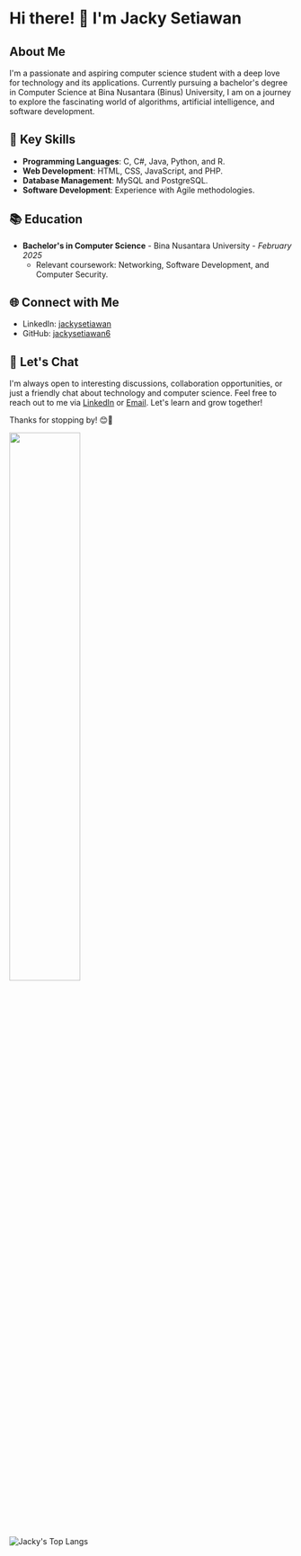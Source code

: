 # Hi there! 👋 I'm Jacky Setiawan

## About Me

I'm a passionate and aspiring computer science student with a deep love for technology and its applications. Currently pursuing a bachelor's degree in Computer Science at Bina Nusantara (Binus) University, I am on a journey to explore the fascinating world of algorithms, artificial intelligence, and software development.

<!-- ## 💼 Experience

- **Intern @ [Company Name]** - *Month Year to Month Year*
  - Worked on [brief description of your projects or responsibilities].
  - Collaborated with cross-functional teams to deliver [mention any significant achievements or projects].
  
- **Freelancer** - *Month Year to Present*
  - [Highlight any freelance work or side projects you've worked on, including technologies used and outcomes achieved].
-->
## 🌟 Key Skills

- **Programming Languages**: C, C#, Java, Python, and R.
- **Web Development**: HTML, CSS, JavaScript, and PHP.
- **Database Management**: MySQL and PostgreSQL.
- **Software Development**: Experience with Agile methodologies.

<!-- ## 🚀 Projects

1. **[Project Name]** - *Month Year to Month Year*
   - [Brief project description]
   - Technologies used: [List the technologies or tools you used]
   - [Add a link to the project's GitHub repository or a live demo if applicable]

2. **[Project Name]** - *Month Year to Month Year*
   - [Brief project description]
   - Technologies used: [List the technologies or tools you used]
   - [Add a link to the project's GitHub repository or a live demo if applicable]

3. [Add more projects as needed]
-->

## 📚 Education

- **Bachelor's in Computer Science** - Bina Nusantara University - *February 2025*
  - Relevant coursework: Networking, Software Development, and Computer Security.
  
## 🌐 Connect with Me

- LinkedIn: [jackysetiawan](https://www.linkedin.com/in/jackysetiawan/)
- GitHub: [jackysetiawan6](https://github.com/jackysetiawan6)

## 💬 Let's Chat

I'm always open to interesting discussions, collaboration opportunities, or just a friendly chat about technology and computer science. Feel free to reach out to me via [LinkedIn](https://www.linkedin.com/in/jackysetiawan/) or [Email](mailto:jackysetiawan6@gmail.com). Let's learn and grow together!

Thanks for stopping by! 😊🚀

<img src="https://github-readme-streak-stats.herokuapp.com/?user=jackysetiawan6&theme=dark" width="50%" >

![Jacky's Top Langs](https://github-readme-stats.vercel.app/api/top-langs/?username=jackysetiawan6&layout=compact&theme=darcula&langs_count=10)
